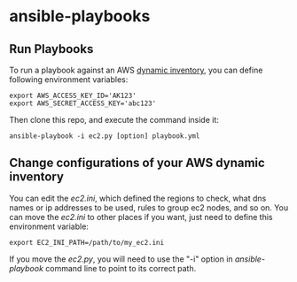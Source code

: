 # ansible-playbooks

## Run Playbooks ##
To run a playbook against an AWS [dynamic inventory](http://docs.ansible.com/intro_dynamic_inventory.html), you can define following environment variables:
```
export AWS_ACCESS_KEY_ID='AK123'
export AWS_SECRET_ACCESS_KEY='abc123'
```
Then clone this repo, and execute the command inside it:  
```
ansible-playbook -i ec2.py [option] playbook.yml
```
## Change configurations of your AWS dynamic inventory ##
You can edit the _ec2.ini_, which defined the regions to check, what dns names or ip addresses to be used, rules to group ec2 nodes, and so on. You can move the _ec2.ini_ to other places if you want, just need to define this environment variable: 
```
export EC2_INI_PATH=/path/to/my_ec2.ini
```
If you move the _ec2.py_, you will need to use the "-i" option in _ansible-playbook_ command line to point to its correct path. 


